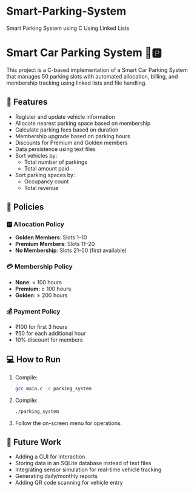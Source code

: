 # Smart-Parking-System
Smart Parking System using C Using Linked Lists 
# Smart Car Parking System 🚗🅿️

This project is a C-based implementation of a Smart Car Parking System that manages 50 parking slots with automated allocation, billing, and membership tracking using linked lists and file handling.

## 🚀 Features

- Register and update vehicle information
- Allocate nearest parking space based on membership
- Calculate parking fees based on duration
- Membership upgrade based on parking hours
- Discounts for Premium and Golden members
- Data persistence using text files
- Sort vehicles by:
  - Total number of parkings
  - Total amount paid
- Sort parking spaces by:
  - Occupancy count
  - Total revenue

## 📜 Policies

### 🅿️ Allocation Policy
- **Golden Members**: Slots 1–10
- **Premium Members**: Slots 11–20
- **No Membership**: Slots 21–50 (first available)

### 💳 Membership Policy
- **None**: < 100 hours
- **Premium**: ≥ 100 hours
- **Golden**: ≥ 200 hours

### 💰 Payment Policy
- ₹100 for first 3 hours
- ₹50 for each additional hour
- 10% discount for members

## 💻 How to Run

1. Compile:
   ```bash
   gcc main.c -o parking_system
   
2. Compile:
   ```bash
   ./parking_system

3. Follow the on-screen menu for operations.

## 🔧 Future Work
- Adding a GUI for interaction
- Storing data in an SQLite database instead of text files
- Integrating sensor simulation for real-time vehicle tracking
- Generating daily/monthly reports
- Adding QR code scanning for vehicle entry
